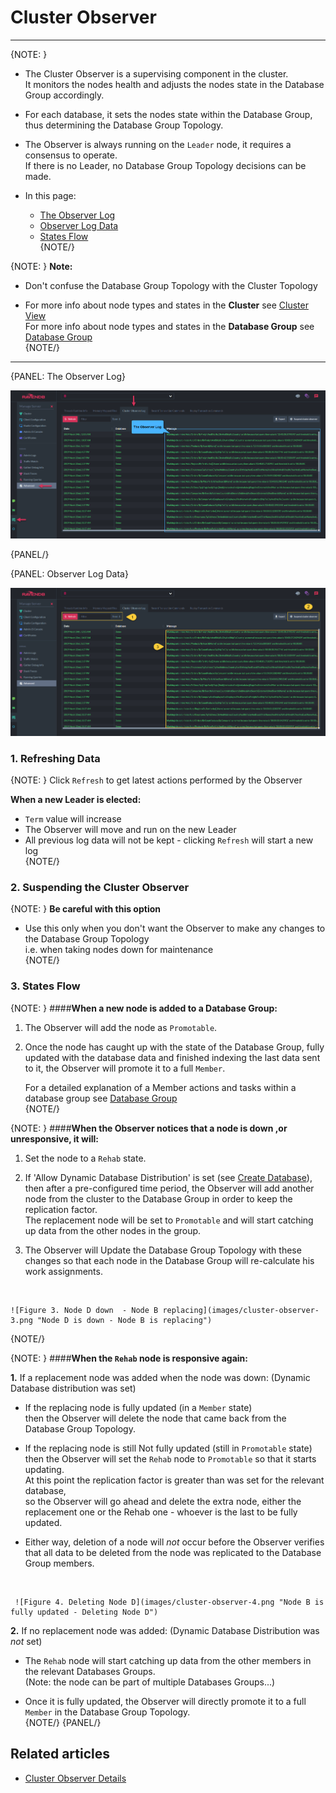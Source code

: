 ﻿# Cluster Observer
---

{NOTE: }

* The Cluster Observer is a supervising component in the cluster.  
  It monitors the nodes health and adjusts the nodes state in the Database Group accordingly.  

* For each database, it sets the nodes state within the Database Group, thus determining the Database Group Topology.  

* The Observer is always running on the `Leader` node, it requires a consensus to operate.  
  If there is no Leader, no Database Group Topology decisions can be made.  

* In this page:  
  * [The Observer Log](cluster-observer#the-observer-log)  
  * [Observer Log Data](cluster-observer#observer-log-data)  
  * [States Flow](cluster-observer#states-flow)  
{NOTE/}

{NOTE: }
**Note:**  

* Don't confuse the Database Group Topology with the Cluster Topology  

* For more info about node types and states in the **Cluster** see [Cluster View](../../../../studio/server/cluster/cluster-view)  
  For more info about node types and states in the **Database Group** see [Database Group](../../../database/settings/manage-database-group)  
{NOTE/}

---

{PANEL: The Observer Log}

![Figure 1. The Observer Log](images/cluster-observer-1.png "The Observer Log")

{PANEL/}

{PANEL: Observer Log Data}

![Figure 2. Log Data](images/cluster-observer-2.png "Log Data")


### 1. Refreshing Data

{NOTE: }
Click `Refresh` to get latest actions performed by the Observer

**When a new Leader is elected:**  

* `Term` value will increase  
* The Observer will move and run on the new Leader  
* All previous log data will not be kept - clicking `Refresh` will start a new log  
{NOTE/}

### 2. Suspending the Cluster Observer

{NOTE: }
**Be careful with this option**  

* Use this only when you don't want the Observer to make any changes to the Database Group Topology  
  i.e. when taking nodes down for maintenance  
{NOTE/}

### 3. States Flow

{NOTE: }
####**When a new node is added to a Database Group:**  

1. The Observer will add the node as `Promotable`.  

2. Once the node has caught up with the state of the Database Group, fully updated with the database data and finished indexing the last data sent to it, 
   the Observer will promote it to a full `Member`.  

   For a detailed explanation of a Member actions and tasks within a database group see [Database Group](../../../../studio/database/settings/manage-database-group)  
{NOTE/}

{NOTE: }
####**When the Observer notices that a node is down ,or unresponsive, it will:**  

1. Set the node to a `Rehab` state.  

2. If 'Allow Dynamic Database Distribution' is set (see [Create Database](../../../../studio/server/databases/create-new-database/general-flow)),  
   then after a pre-configured time period, the Observer will add another node from the cluster to the Database Group in order to keep the replication factor.  
   The replacement node will be set to `Promotable` and will start catching up data from the other nodes in the group.  

3. The Observer will Update the Database Group Topology with these changes so that each node in the Database Group will re-calculate his work assignments.  
<br/>

    ![Figure 3. Node D down  - Node B replacing](images/cluster-observer-3.png "Node D is down - Node B is replacing")

{NOTE/}

{NOTE: }
####**When the `Rehab` node is responsive again:**  

**1.** If a replacement node was added when the node was down: (Dynamic Database distribution was set)  

   * If the replacing node is fully updated (in a `Member` state)  
     then the Observer will delete the node that came back from the Database Group Topology.  

   * If the replacing node is still Not fully updated (still in `Promotable` state)  
     then the Observer will set the `Rehab` node to `Promotable` so that it starts updating.  
     At this point the replication factor is greater than was set for the relevant database,  
     so the Observer will go ahead and delete the extra node, 
     either the replacement one or the Rehab one - whoever is the last to be fully updated.  

   * Either way, deletion of a node will _not_ occur before the Observer verifies that all 
     data to be deleted from the node was replicated to the Database Group members.  
<br/>

     ![Figure 4. Deleting Node D](images/cluster-observer-4.png "Node B is fully updated - Deleting Node D")

**2.** If no replacement node was added: (Dynamic Database Distribution was _not_ set)  

   * The `Rehab` node will start catching up data from the other members in the relevant Databases Groups.  
     (Note: the node can be part of multiple Databases Groups...)  

   * Once it is fully updated, the Observer will directly promote it to a full `Member` in the Database Group Topology.  
{NOTE/}
{PANEL/}

## Related articles 

- [Cluster Observer Details](../../../../server/clustering/distribution/cluster-observer)  
